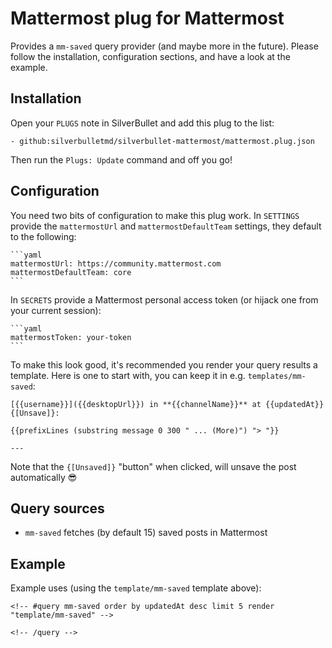 # Mattermost plug for Mattermost
Provides a `mm-saved` query provider (and maybe more in the future). Please follow the installation, configuration sections, and have a look at the example.

## Installation
Open your `PLUGS` note in SilverBullet and add this plug to the list:

```
- github:silverbulletmd/silverbullet-mattermost/mattermost.plug.json
```

Then run the `Plugs: Update` command and off you go!

## Configuration
You need two bits of configuration to make this plug work. In `SETTINGS` provide the `mattermostUrl` and `mattermostDefaultTeam` settings, they default to the following:

    ```yaml
    mattermostUrl: https://community.mattermost.com
    mattermostDefaultTeam: core
    ```

In `SECRETS` provide a Mattermost personal access token (or hijack one from your current session):

    ```yaml
    mattermostToken: your-token
    ```

To make this look good, it's recommended you render your query results a template. Here is one to start with, you can keep it in e.g. `templates/mm-saved`:

    [{{username}}]({{desktopUrl}}) in **{{channelName}}** at {{updatedAt}} {[Unsave]}:

    {{prefixLines (substring message 0 300 " ... (More)") "> "}}

    ---

Note that the `{[Unsaved]}` "button" when clicked, will unsave the post automatically 😎

## Query sources

* `mm-saved` fetches (by default 15) saved posts in Mattermost

## Example

Example uses (using the `template/mm-saved` template above):

    <!-- #query mm-saved order by updatedAt desc limit 5 render "template/mm-saved" -->

    <!-- /query -->